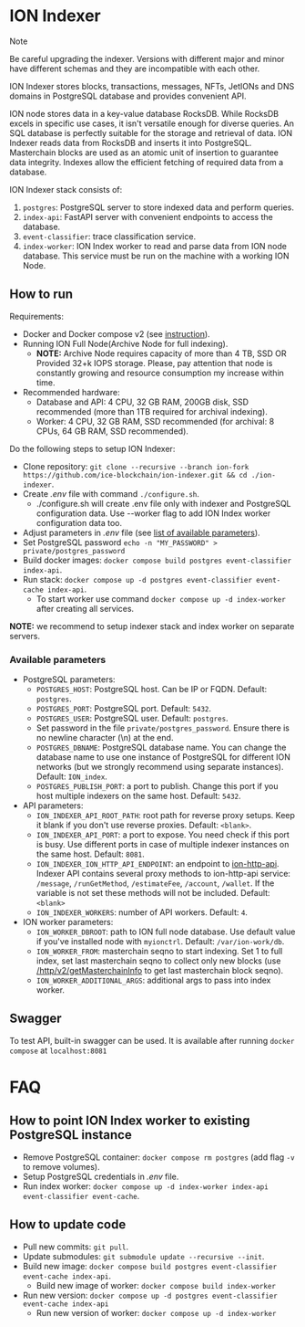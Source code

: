 # ION Indexer

> [!NOTE]
> Be careful upgrading the indexer. Versions with different major and minor have different schemas and they are incompatible with each other.


ION Indexer stores blocks, transactions, messages, NFTs, JetIONs and DNS domains in PostgreSQL database and provides convenient API.

ION node stores data in a key-value database RocksDB.  While RocksDB excels in specific use cases, it isn't versatile enough for diverse queries. An SQL database is perfectly suitable for the storage and retrieval of data. ION Indexer reads data from RocksDB and inserts it into PostgreSQL. Masterchain blocks are used as an atomic unit of insertion to guarantee data integrity. Indexes allow the efficient fetching of required data from a database.

ION Indexer stack consists of:
1. `postgres`: PostgreSQL server to store indexed data and perform queries.
2. `index-api`: FastAPI server with convenient endpoints to access the database.
3. `event-classifier`: trace classification service.
4. `index-worker`: ION Index worker to read and parse data from ION node database. This service must be run on the machine with a working ION Node.

## How to run

Requirements:
* Docker and Docker compose v2 (see [instruction](https://docs.docker.com/engine/install/)).
* Running ION Full Node(Archive Node for full indexing).
  * **NOTE:** Archive Node requires capacity of more than 4 TB, SSD OR Provided 32+k IOPS storage. Please, pay attention that node is constantly growing and resource consumption my increase within time.
* Recommended hardware: 
  * Database and API: 4 CPU, 32 GB RAM, 200GB disk, SSD recommended (more than 1TB required for archival indexing).
  * Worker: 4 CPU, 32 GB RAM, SSD recommended (for archival: 8 CPUs, 64 GB RAM, SSD recommended).

Do the following steps to setup ION Indexer:
* Clone repository: `git clone --recursive --branch ion-fork https://github.com/ice-blockchain/ion-indexer.git && cd ./ion-indexer`.
* Create *.env* file with command `./configure.sh`.
  * ./configure.sh will create .env file only with indexer and PostgreSQL configuration data. Use --worker flag to add ION Index worker configuration data too.
* Adjust parameters in *.env* file (see [list of available parameters](#available-parameters)).
* Set PostgreSQL password `echo -n "MY_PASSWORD" > private/postgres_password`
* Build docker images: `docker compose build postgres event-classifier index-api`.
* Run stack: `docker compose up -d postgres event-classifier event-cache index-api`.
  * To start worker use command `docker compose up -d index-worker` after creating all services.

**NOTE:** we recommend to setup indexer stack and index worker on separate servers. 

### Available parameters

* PostgreSQL parameters:
  * `POSTGRES_HOST`: PostgreSQL host. Can be IP or FQDN. Default: `postgres`.
  * `POSTGRES_PORT`: PostgreSQL port. Default: `5432`.
  * `POSTGRES_USER`: PostgreSQL user. Default: `postgres`.
  * Set password in the file `private/postgres_password`. Ensure there is no newline character (\n) at the end.
  * `POSTGRES_DBNAME`: PostgreSQL database name. You can change the database name to use one instance of PostgreSQL for different ION networks (but we strongly recommend using separate instances). Default: `ION_index`.
  * `POSTGRES_PUBLISH_PORT`: a port to publish. Change this port if you host multiple indexers on the same host. Default: `5432`.
* API parameters:
  * `ION_INDEXER_API_ROOT_PATH`: root path for reverse proxy setups. Keep it blank if you don't use reverse proxies. Default: `<blank>`.
  * `ION_INDEXER_API_PORT`: a port to expose. You need check if this port is busy. Use different ports in case of multiple indexer instances on the same host. Default: `8081`.
  * `ION_INDEXER_ION_HTTP_API_ENDPOINT`: an endpoint to [ion-http-api](https://github.com/ice-blockchain/ion-http-api). Indexer API contains several proxy methods to ion-http-api service: `/message`, `/runGetMethod`, `/estimateFee`, `/account`, `/wallet`. If the variable is not set these methods will not be included. Default: `<blank>`
  * `ION_INDEXER_WORKERS`: number of API workers. Default: `4`.
* ION worker parameters:
  * `ION_WORKER_DBROOT`: path to ION full node database. Use default value if you've installed node with `myionctrl`. Default: `/var/ion-work/db`.
  * `ION_WORKER_FROM`: masterchain seqno to start indexing. Set 1 to full index, set last masterchain seqno to collect only new blocks (use [/http/v2/getMasterchainInfo](https://api.mainnet.ice.io/http/v2/getMasterchainInfo) to get last masterchain block seqno).
  * `ION_WORKER_ADDITIONAL_ARGS`: additional args to pass into index worker.

## Swagger

To test API, built-in swagger can be used. It is available after running `docker compose` at `localhost:8081`

# FAQ

## How to point ION Index worker to existing PostgreSQL instance
* Remove PostgreSQL container: `docker compose rm postgres` (add flag `-v` to remove volumes).
* Setup PostgreSQL credentials in *.env* file.
* Run index worker: `docker compose up -d index-worker index-api event-classifier event-cache`.

## How to update code
* Pull new commits: `git pull`.
* Update submodules: `git submodule update --recursive --init`.
* Build new image: `docker compose build postgres event-classifier event-cache index-api`.
  * Build new image of worker: `docker compose build index-worker`
* Run new version: `docker compose up -d postgres event-classifier event-cache index-api`
  * Run new version of worker: `docker compose up -d index-worker`
